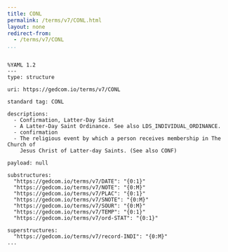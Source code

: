 ```yaml
---
title: CONL
permalink: /terms/v7/CONL.html
layout: none
redirect-from:
  - /terms/v7/CONL
...
```


```

%YAML 1.2
---
type: structure

uri: https://gedcom.io/terms/v7/CONL

standard tag: CONL

descriptions:
  - Confirmation, Latter-Day Saint
  - A Latter-Day Saint Ordinance. See also LDS_INDIVIDUAL_ORDINANCE.
  - confirmation
  - The religious event by which a person receives membership in The Church of
    Jesus Christ of Latter-day Saints. (See also CONF)

payload: null

substructures:
  "https://gedcom.io/terms/v7/DATE": "{0:1}"
  "https://gedcom.io/terms/v7/NOTE": "{0:M}"
  "https://gedcom.io/terms/v7/PLAC": "{0:1}"
  "https://gedcom.io/terms/v7/SNOTE": "{0:M}"
  "https://gedcom.io/terms/v7/SOUR": "{0:M}"
  "https://gedcom.io/terms/v7/TEMP": "{0:1}"
  "https://gedcom.io/terms/v7/ord-STAT": "{0:1}"

superstructures:
  "https://gedcom.io/terms/v7/record-INDI": "{0:M}"
...

```
